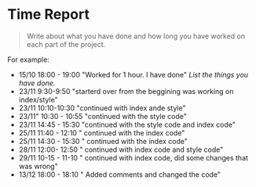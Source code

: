 # Time Report

> Write about what you have done and how long you have worked on each part of the project.

For example: 

- 15/10 18:00 - 19:00 "Worked for 1 hour. I have done"
   *List the things you have done.*
- 23/11 9:30-9:50 "starterd over from the beggining was working on index/style"
- 23/11 10:10-10:30 "continued with index ande style"
- 23/11" 10:30 - 10:55 "continued with the style code"
- 23/11 14:45 - 15:30 "continued with the style code and index code"
- 25/11 11:40 - 12:10 " continued with the index code"
- 25/11 14:30 - 15:30 " continued with the index code" 
- 28/11 12:00- 12:50  " continued with index code and style code"
- 29/11 10-15 - 11-10 " continued with index code, did some changes that was wrong"
- 13/12 18:00 - 18:10 " Added comments and changed the code"
